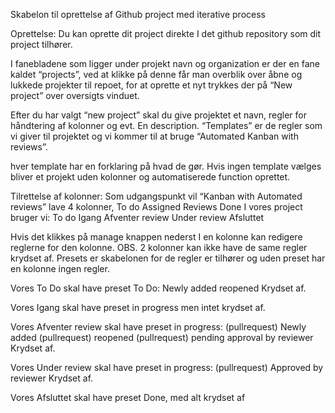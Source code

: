 Skabelon til oprettelse af Github project med iterative process

Oprettelse:
Du kan oprette dit project direkte I det github repository som dit project tilhører.

I fanebladene som ligger under projekt navn og organization er der en fane kaldet “projects”,
ved at klikke på denne får man overblik over åbne og lukkede projekter til repoet, for at oprette et nyt trykkes der på “New project” over oversigts vinduet.

Efter du har valgt “new project” skal du give projektet et navn, regler for håndtering af kolonner og evt. En description. “Templates” er de regler som vi giver til projektet og vi kommer til at bruge “Automated Kanban with reviews”.

hver template har en forklaring på hvad de gør.
Hvis ingen template vælges bliver et projekt uden kolonner og automatiserede function oprettet.
 
Tilrettelse af kolonner:
Som udgangspunkt vil “Kanban with Automated reviews” lave 4 kolonner, 
To do 
Assigned 
Reviews 
Done
I vores project bruger vi:
To do
Igang
Afventer review
Under review
Afsluttet

Hvis det klikkes på manage knappen nederst I en kolonne kan redigere reglerne for den kolonne. 
OBS. 2 kolonner kan ikke have de same regler krydset af.
Presets er skabelonen for de regler er tilhører og uden preset har en kolonne ingen regler.

Vores To Do skal have preset  To Do:	Newly added	reopened
Krydset af.

Vores Igang skal have preset in progress men intet krydset af.

Vores Afventer review skal have preset in progress:
(pullrequest) Newly added 	(pullrequest)  reopened		(pullrequest)  pending approval by reviewer
Krydset af.


Vores Under review skal have preset in progress:
(pullrequest)  Approved by reviewer
Krydset af.

Vores Afsluttet skal have preset Done, med alt krydset af
